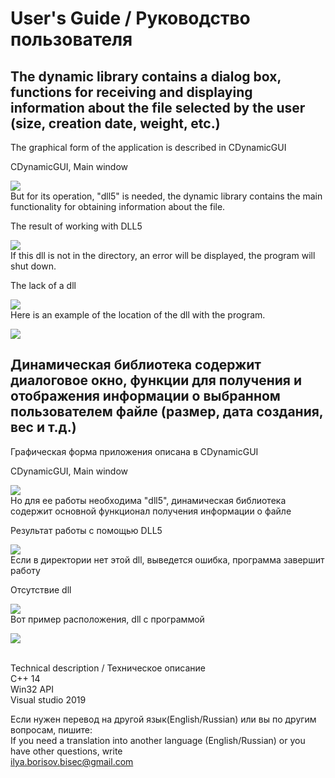<h1>User's Guide / Руководство пользователя</h1>
<h2>The dynamic library contains a dialog box, functions for receiving and displaying information about the file selected by the user (size, creation date, weight, etc.)</h2>
<a>The graphical form of the application is described in CDynamicGUI</a><br>
<p>CDynamicGUI, Main window</p><img src="https://github.com/Sadochok-BISEC/VisualCLibSolutions/blob/main/img_desc/dll_1.PNG"/><br>
<a>But for its operation, "dll5" is needed, the dynamic library contains the main functionality for obtaining information about the file.</a><br>
<p>The result of working with DLL5</p><img src="https://github.com/Sadochok-BISEC/VisualCLibSolutions/blob/main/img_desc/dll_2.PNG"/><br>
<a>If this dll is not in the directory, an error will be displayed, the program will shut down.</a><br>
<p>The lack of a dll</p><img src="https://github.com/Sadochok-BISEC/VisualCLibSolutions/blob/main/img_desc/dll_3.PNG"/><br>
<a>Here is an example of the location of the dll with the program.</a><br>
<p></p><img src="https://github.com/Sadochok-BISEC/VisualCLibSolutions/blob/main/img_desc/dll_4.PNG"/><br>


<h2>Динамическая библиотека содержит диалоговое окно, функции для получения и отображения информации о выбранном пользователем файле (размер, дата создания, вес и т.д.)</h2>
<a>Графическая форма приложения описана в CDynamicGUI</a><br>
<p>CDynamicGUI, Main window</p><img src="https://github.com/Sadochok-BISEC/VisualCLibSolutions/blob/main/img_desc/dll_1.PNG"/><br>
<a>Но для ее работы необходима "dll5", динамическая библиотека содержит основной функционал получения информации о файле</a><br>
<p>Результат работы с помощью DLL5</p><img src="https://github.com/Sadochok-BISEC/VisualCLibSolutions/blob/main/img_desc/dll_2.PNG"/><br>
<a>Если в директории нет этой dll, выведется ошибка, программа завершит работу</a><br>
<p>Отсутствие dll</p><img src="https://github.com/Sadochok-BISEC/VisualCLibSolutions/blob/main/img_desc/dll_3.PNG"/><br>
<a>Вот пример расположения, dll с программой</a><br>
<p></p><img src="https://github.com/Sadochok-BISEC/VisualCLibSolutions/blob/main/img_desc/dll_4.PNG"/><br>


<br><a>Technical description / Техническое описание</a><br>
<a>C++ 14</a><br>
<a>Win32 API</a><br>
<a>Visual studio 2019</a><br>

<a>Если нужен перевод на другой язык(English/Russian) или вы по другим вопросам, пишите:</a><br>
<a>If you need a translation into another language (English/Russian) or you have other questions, write</a><br>
<a>ilya.borisov.bisec@gmail.com</a>